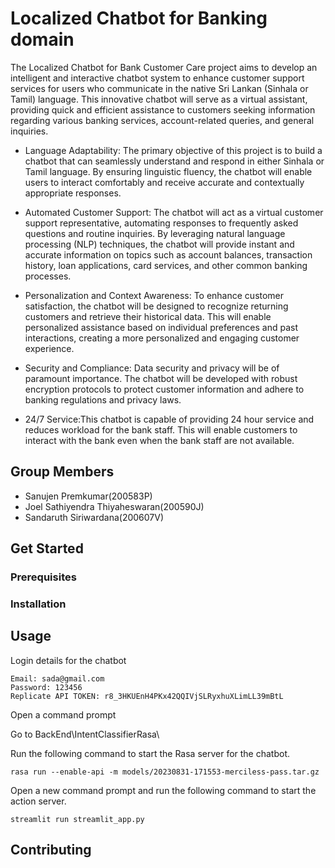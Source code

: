# Localized Chatbot for Banking domain

The Localized Chatbot for Bank Customer Care project aims to develop an intelligent and interactive chatbot system to enhance customer support services for users who communicate in the native Sri Lankan (Sinhala or Tamil) language. This innovative chatbot will serve as a virtual assistant, providing quick and efficient assistance to customers seeking information regarding various banking services, account-related queries, and general inquiries. 

- Language Adaptability: The primary objective of this project is to build a chatbot that can seamlessly understand and respond in either  Sinhala or Tamil language. By ensuring linguistic fluency, the chatbot will enable users to interact comfortably and receive accurate and contextually appropriate responses.

- Automated Customer Support: The chatbot will act as a virtual customer support representative, automating responses to frequently asked questions and routine inquiries. By leveraging natural language processing (NLP) techniques, the chatbot will provide instant and accurate information on topics such as account balances, transaction history, loan applications, card services, and other common banking processes.

- Personalization and Context Awareness: To enhance customer satisfaction, the chatbot will be designed to recognize returning customers and retrieve their historical data. This will enable personalized assistance based on individual preferences and past interactions, creating a more personalized and engaging customer experience.

- Security and Compliance: Data security and privacy will be of paramount importance. The chatbot will be developed with robust encryption protocols to protect customer information and adhere to banking regulations and privacy laws.

- 24/7 Service:This chatbot is capable of providing 24 hour service and reduces workload for the bank staff. This will enable customers to interact with the bank even when the bank staff are not available.

## Group Members

- Sanujen Premkumar(200583P)
- Joel Sathiyendra Thiyaheswaran(200590J)
- Sandaruth Siriwardana(200607V)


## Get Started

### Prerequisites

### Installation

## Usage

Login details for the chatbot

``` Email: sada@gmail.com  ```
<br>
``` Password: 123456 ```
<br>
``` Replicate API TOKEN: r8_3HKUEnH4PKx42QQIVjSLRyxhuXLimLL39mBtL ```

Open a command prompt

Go to BackEnd\IntentClassifierRasa\

Run the following command to start the Rasa server for the chatbot.

``` rasa run --enable-api -m models/20230831-171553-merciless-pass.tar.gz ```

Open a new command prompt and run the following command to start the action server.

``` streamlit run streamlit_app.py ```

## Contributing